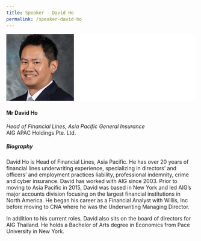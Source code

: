 ```yaml
---
title: Speaker - David Ho
permalink: /speaker-david-ho
---
```

![David Ho](/images/speakers/David-Ho.jpg)

#### **Mr David Ho**

*Head of Financial Lines, Asia Pacific General Insurance*  
AIG APAC Holdings Pte. Ltd.

##### **Biography**

David Ho is Head of Financial Lines, Asia Pacific. He has over 20 years of financial lines underwriting experience, specializing in directors’ and officers’ and employment practices liability, professional indemnity, crime and cyber insurance.
David has worked with AIG since 2003. Prior to moving to Asia Pacific in 2015, David was based in New York and led AIG’s major accounts division focusing on the largest financial institutions in North America. He began his career as a Financial Analyst with Willis, Inc before moving to CNA where he was the Underwriting Managing Director.

In addition to his current roles, David also sits on the board of directors for AIG Thailand. He holds a Bachelor of Arts degree in Economics from Pace University in New York.